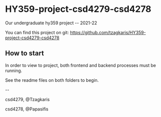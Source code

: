 # HY359-project-csd4279-csd4278
Our undergraduate hy359 project -- 2021-22



You can find this project on git: https://github.com/tzagkaris/HY359-project-csd4279-csd4278

## How to start

In order to view to project, both frontend and backend processes must be running. 

See the readme files on both folders to begin.

--


csd4279, @Tzagkaris


csd4278, @Papasifis
